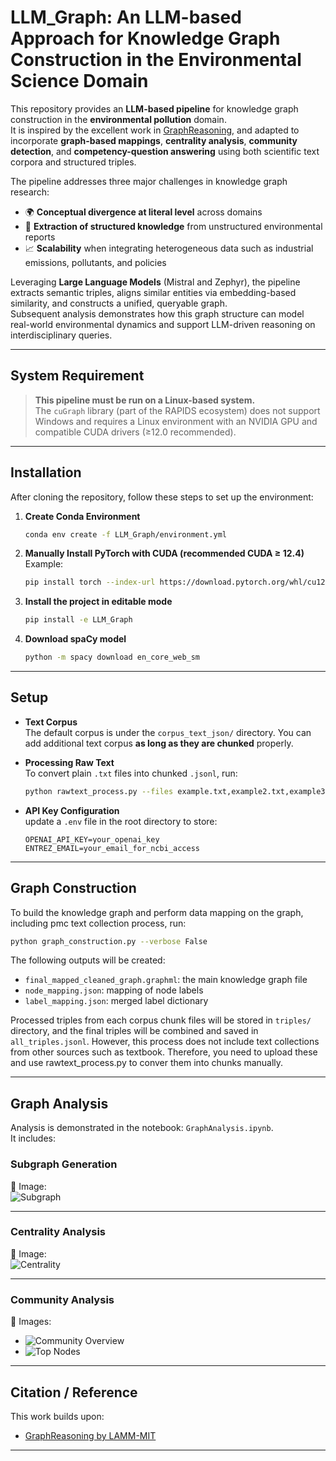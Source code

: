 # LLM_Graph: An LLM-based Approach for Knowledge Graph Construction in the Environmental Science Domain


This repository provides an **LLM-based pipeline** for knowledge graph construction in the **environmental pollution** domain.  
It is inspired by the excellent work in [GraphReasoning](https://github.com/lamm-mit/GraphReasoning), and adapted to incorporate **graph-based mappings**, **centrality analysis**, **community detection**, and **competency-question answering** using both scientific text corpora and structured triples.

The pipeline addresses three major challenges in knowledge graph research:
- 🌍 **Conceptual divergence at literal level** across domains 
- 📄 **Extraction of structured knowledge** from unstructured environmental reports
- 📈 **Scalability** when integrating heterogeneous data such as industrial emissions, pollutants, and policies

Leveraging **Large Language Models** (Mistral and Zephyr), the pipeline extracts semantic triples, aligns similar entities via embedding-based similarity, and constructs a unified, queryable graph.  
Subsequent analysis demonstrates how this graph structure can model real-world environmental dynamics and support LLM-driven reasoning on interdisciplinary queries.

---

## System Requirement

> **This pipeline must be run on a Linux-based system.**  
> The `cuGraph` library (part of the RAPIDS ecosystem) does not support Windows and requires a Linux environment with an NVIDIA GPU and compatible CUDA drivers (≥12.0 recommended).

---

## Installation
After cloning the repository, follow these steps to set up the environment:

1. **Create Conda Environment**
   ```bash
   conda env create -f LLM_Graph/environment.yml
   ```

2. **Manually Install PyTorch with CUDA (recommended CUDA ≥ 12.4)**  
   Example:
   ```bash
   pip install torch --index-url https://download.pytorch.org/whl/cu124
   ```

3. **Install the project in editable mode**
   ```bash
   pip install -e LLM_Graph
   ```

4. **Download spaCy model**
   ```bash
   python -m spacy download en_core_web_sm
   ```

---

## Setup

- **Text Corpus**  
  The default corpus is under the `corpus_text_json/` directory. You can add additional text corpus **as long as they are chunked** properly.

- **Processing Raw Text**  
  To convert plain `.txt` files into chunked `.jsonl`, run:
  ```bash
  python rawtext_process.py --files example.txt,example2.txt,example3.txt --output_file example.jsonl
  ```

- **API Key Configuration**  
  update a `.env` file in the root directory to store:
  ```
  OPENAI_API_KEY=your_openai_key
  ENTREZ_EMAIL=your_email_for_ncbi_access
  ```

---

## Graph Construction

To build the knowledge graph and perform data mapping on the graph, including pmc text collection process, run:

```bash
python graph_construction.py --verbose False
```

The following outputs will be created:
- `final_mapped_cleaned_graph.graphml`: the main knowledge graph file
- `node_mapping.json`: mapping of node labels
- `label_mapping.json`: merged label dictionary

Processed triples from each corpus chunk files will be stored in `triples/` directory, and the final triples will be combined and saved in `all_triples.jsonl`.
However, this process does not include text collections from other sources such as textbook. Therefore, you need to upload these and use rawtext_process.py to conver them into chunks manually.

---

## Graph Analysis

Analysis is demonstrated in the notebook: `GraphAnalysis.ipynb`.  
It includes:

### Subgraph Generation  
📎 Image:  
![Subgraph](image/air_pollution_subgraph.png)

---

### Centrality Analysis  
📎 Image:  
![Centrality](image/combined_node_centrality_metrics.png)

---

### Community Analysis  
📎 Images:
- ![Community Overview](image/community_statistics_overview.png)
- ![Top Nodes](image/top_nodes_by_degree_combined.png)

---

##  Citation / Reference

This work builds upon:
- [GraphReasoning by LAMM-MIT](https://github.com/lamm-mit/GraphReasoning)

---

